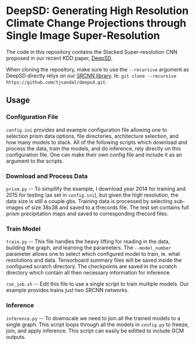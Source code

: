 # DeepSD: Generating High Resolution Climate Change Projections through Single Image Super-Resolution

The code in this repository contains the Stacked Super-resolution CNN proposed in our recent KDD paper, [DeepSD](http://www.kdd.org/kdd2017/papers/view/deepsd-generating-high-resolution-climate-change-projections-through-single). 

When cloning the repository, make sure to use the `--recursive` argument as DeepSD directly relys on our [SRCNN library](https://github.com/tjvandal/srcnn-tensorflow). Ie. `git clone --recursive https://github.com/tjvandal/deepsd.git`. 

## Usage

### Configuration File

`config.ini` provides and example configuration file allowing one to selection prism data options, file directories, architecture selection, and how many models to stack. All of the following scripts which download and process the data, train the models, and do inference, rely directly on this configuration file.  One can make their own config file and include it as an argument to the scripts.

### Download and Process Data 
 
`prism.py` -- To simpilify the example, I download year 2014 for training and 2015 for testing (as set in `config.ini`), but given the high resolution, the data size is still a couple gbs. Training data is processed by selecting sub-images of size 38x38 and saved to a tfrecords file. The test set contains full prism precipitation maps and saved to corresponding tfrecord files.
 
### Train Model

`train.py` -- This file handles the heavy lifting for reading in the data, building the graph, and learning the parameters. The `--model_number` parameter allows one to select which configured model to train, ie. what resolutions and data. Tensorboard summary files will be saved inside the configured scratch directory. The checkpoints are saved in the scratch directory which contain all then necessary information for inference.  

`run_job.sh` -- Edit this file to use a single script to train multiple models.  Our example provides trains just two SRCNN networks.

### Inference

`inference.py` -- To downscale we need to join all the trained models to a single graph. This script loops through all the models in `config.py` to freeze, join, and apply inference. This script can easily be editted to include GCM outputs. 
